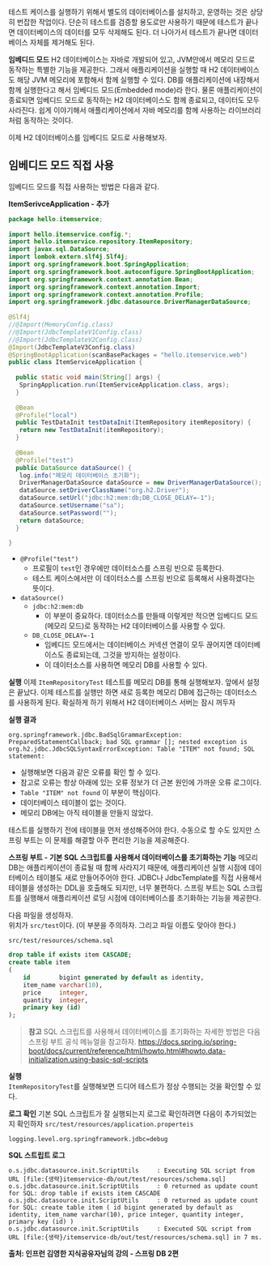 테스트 케이스를 실행하기 위해서 별도의 데이터베이스를 설치하고, 운영하는 것은 상당히 번잡한 작업이다.
단순히 테스트를 검증할 용도로만 사용하기 때문에 테스트가 끝나면 데이터베이스의 데이터를 모두 삭제해도 된다.
더 나아가서 테스트가 끝나면 데이터베이스 자체를 제거해도 된다.

**임베디드 모드**
H2 데이터베이스는 자바로 개발되어 있고, JVM안에서 메모리 모드로 동작하는 특별한 기능을 제공한다. 
그래서 애플리케이션을 실행할 때 H2 데이터베이스도 해당 JVM 메모리에 포함해서 함께 실행할 수 있다. DB를 애플리케이션에 내장해서 함께 실행한다고 해서 임베디드 모드(Embedded mode)라 한다.
물론 애플리케이션이 종료되면 임베디드 모드로 동작하는 H2 데이터베이스도 함께 종료되고, 데이터도 모두 사라진다.
쉽게 이야기해서 애플리케이션에서 자바 메모리를 함께 사용하는 라이브러리처럼 동작하는 것이다.

이제 H2 데이터베이스를 임베디드 모드로 사용해보자.

## 임베디드 모드 직접 사용
임베디드 모드를 직접 사용하는 방법은 다음과 같다.

**ItemSerivceApplication - 추가**
```java
package hello.itemservice;  
  
import hello.itemservice.config.*;  
import hello.itemservice.repository.ItemRepository;  
import javax.sql.DataSource;  
import lombok.extern.slf4j.Slf4j;  
import org.springframework.boot.SpringApplication;  
import org.springframework.boot.autoconfigure.SpringBootApplication;  
import org.springframework.context.annotation.Bean;  
import org.springframework.context.annotation.Import;  
import org.springframework.context.annotation.Profile;  
import org.springframework.jdbc.datasource.DriverManagerDataSource;  
  
@Slf4j  
//@Import(MemoryConfig.class)  
//@Import(JdbcTemplateV1Config.class)  
//@Import(JdbcTemplateV2Config.class)  
@Import(JdbcTemplateV3Config.class)  
@SpringBootApplication(scanBasePackages = "hello.itemservice.web")  
public class ItemServiceApplication {  
  
  public static void main(String[] args) {  
   SpringApplication.run(ItemServiceApplication.class, args);  
  }  
  
  @Bean  
  @Profile("local")  
  public TestDataInit testDataInit(ItemRepository itemRepository) {  
   return new TestDataInit(itemRepository);  
  }  
  
  @Bean  
  @Profile("test")  
  public DataSource dataSource() {  
   log.info("메모리 데이터베이스 초기화");  
   DriverManagerDataSource dataSource = new DriverManagerDataSource();  
   dataSource.setDriverClassName("org.h2.Driver");  
   dataSource.setUrl("jdbc:h2:mem:db;DB_CLOSE_DELAY=-1");  
   dataSource.setUsername("sa");  
   dataSource.setPassword("");  
   return dataSource;  
  }  
  
}
```

- `@Profile("test")`  
	- 프로필이 `test`인 경우에만 데이터소스를 스프링 빈으로 등록한다.  
	- 테스트 케이스에서만 이 데이터소스를 스프링 빈으로 등록해서 사용하겠다는 뜻이다.
- `dataSource()`
	- `jdbc:h2:mem:db` 
		- 이 부분이 중요하다. 데이터소스를 만들때 이렇게만 적으면 임베디드 모드(메모리 모드)로 동작하는 H2 데이터베이스를 사용할 수 있다.
	- `DB_CLOSE_DELAY=-1`
		- 임베디드 모드에서는 데이터베이스 커넥션 연결이 모두 끊어지면 데이터베이스도 종료되는데, 그것을 방지하는 설정이다.
		- 이 데이터소스를 사용하면 메모리 DB를 사용할 수 있다.

**실행**
이제 `ItemRepositoryTest` 테스트를 메모리 DB를 통해 실행해보자.
앞에서 설정은 끝났다.
이제 테스트를 실행만 하면 새로 등록한 메모리 DB에 접근하는 데이터소스를 사용하게 된다. 확실하게 하기 위해서 H2 데이터베이스 서버는 잠시 꺼두자

**실행 결과**
```
org.springframework.jdbc.BadSqlGrammarException: PreparedStatementCallback; bad SQL grammar []; nested exception is org.h2.jdbc.JdbcSQLSyntaxErrorException: Table "ITEM" not found; SQL statement:
```
- 실행해보면 다음과 같은 오류를 확인 할 수 있다.
- 참고로 오류는 항상 아래에 있는 오류 정보가 더 근본 원인에 가까운 오류 로그이다.
- `Table "ITEM" not found` 이 부분이 핵심이다.
- 데이터베이스 테이블이 없는 것이다.
- 메모리 DB에는 아직 테이블을 만들지 않았다.

테스트를 실행하기 전에 테이블을 먼저 생성해주어야 한다. 수동으로 할 수도 있지만 스프링 부트는 이 문제를 해결할 아주 편리한 기능을 제공해준다.

**스프링 부트 - 기본 SQL 스크립트를 사용해서 데이터베이스를 초기화하는 기능**
메모리 DB는 애플리케이션이 종료될 때 함께 사라지기 때문에, 애플리케이션 실행 시점에 데이터베이스 테이블도 새로 만들어주어야 한다.
JDBC나 JdbcTemplate를 직접 사용해서 테이블을 생성하는 DDL을 호출해도 되지만, 너무 불편하다.
스프링 부트는 SQL 스크립트를 실행해서 애플리케이션 로딩 시점에 데이터베이스를 초기화하는 기능을 제공한다.

다음 파일을 생성하자.  
위치가 `src/test`이다. (이 부분을 주의하자. 그리고 파일 이름도 맞아야 한다.)

`src/test/resources/schema.sql` 

```sql
drop table if exists item CASCADE;  
create table item  
(  
    id        bigint generated by default as identity,  
    item_name varchar(10),  
    price     integer,  
    quantity  integer,  
    primary key (id)  
);
```

> **참고**
> SQL 스크립트를 사용해서 데이터베이스를 초기화하는 자세한 방법은 다음 스프링 부트 공식 메뉴얼을 참고하자.
> https://docs.spring.io/spring-boot/docs/current/reference/html/howto.html#howto.data-initialization.using-basic-sql-scripts

**실행**  
`ItemRepositoryTest`를 실행해보면 드디어 테스트가 정상 수행되는 것을 확인할 수 있다.

**로그 확인**
기본 SQL 스크립트가 잘 실행되는지 로그로 확인하려면 다음이 추가되었는지 확인하자
`src/test/resources/application.properteis`

```
logging.level.org.springframework.jdbc=debug
```

**SQL 스트립트 로그**
```
o.s.jdbc.datasource.init.ScriptUtils     : Executing SQL script from URL [file:{생략}itemservice-db/out/test/resources/schema.sql]
o.s.jdbc.datasource.init.ScriptUtils     : 0 returned as update count for SQL: drop table if exists item CASCADE
o.s.jdbc.datasource.init.ScriptUtils     : 0 returned as update count for SQL: create table item ( id bigint generated by default as identity, item_name varchar(10), price integer, quantity integer, primary key (id) )
o.s.jdbc.datasource.init.ScriptUtils     : Executed SQL script from URL [file:{생략}/itemservice-db/out/test/resources/schema.sql] in 7 ms.
```

__출처: 인프런 김영한 지식공유자님의 강의 - 스프링 DB 2편__